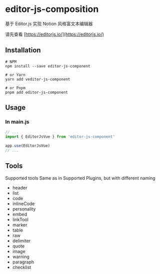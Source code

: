 # editor-js-composition

基于 Editor.js 实现 Notion 风格富文本编辑器


请先查看 [https://editorjs.io/](https://editorjs.io/)

## Installation

```shell
# NPM
npm install --save editor-js-component

# or Yarn
yarn add veditor-js-component

# or Pnpm
pnpm add editor-js-component
```

## Usage

### In main.js
```js
// ...
import { EditorJsVue } from 'editor-js-component'

app.use(EditorJsVue)
// ...
```


## Tools

Supported tools
Same as in Supported Plugins, but with different naming

- header
- list
- code
- inlineCode
- personality
- embed
- linkTool
- marker
- table
- raw
- delimiter
- quote
- image
- warning
- paragraph
- checklist
